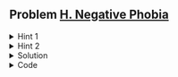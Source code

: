 ## Problem [H. Negative Phobia](https://codeforces.com/gym/517983/problem/H)

<details>
<summary>Hint 1</summary>

Think of a way to convert the problem into a simpler form.
</details>

<details>
<summary>Hint 2</summary>

Try finding answer ending at each index.
</details>

<details>
<summary>Solution</summary>

We can calculate the prefix sum and then find the number of elements greater than the prefix sum at each index. We can use a trie or ordered set to do that.
</details>

<details>
<summary>Code</summary>

```cpp

#include <bits/stdc++.h>
using namespace std;
#define int long long
#define endl '\n'
#define IOS ios::sync_with_stdio(false);cin.tie(nullptr);cout.tie(nullptr);
#define v vector
#define vi v<int>
#define pb push_back
template<typename T>istream& operator>>(istream& is, v<T>& v){for(auto& x : v)is >> x;return is;}

class trie
{
public:
    v<trie *> child;
    int cnt=0;
    trie()
    {
        child.resize(2,NULL);
    }
};
trie *root=new trie();
int great(int x) // -1e14 <= x <= 1e14
{
    trie *cur = root;
    // cnt no of elements greater than x
    int k = x+1e14;
    int ans = 0;
    for(int i=63;i>=0;i--)
    {
        int b = (k>>i)&1;
        if(b==0 && cur->child[b^1])
            ans += cur->child[b^1]->cnt; 
        if(!cur->child[b])
            break;
        cur = cur->child[b];
    }
    return ans;
}
void insert(int x) // -1e14 <= x <= 1e14
{
    trie *cur = root;
    x+=1e14; // offset to make it positive 
    for (int i = 63; i >= 0; i--)
    {
        int b = (x >> i) & 1;
        if (!cur->child[b])
            cur->child[b] = new trie();
        cur = cur->child[b];
        cur->cnt++;
    }
}
int f(vi& arr) 
{
    int n = arr.size(); 
    int pss= 0;
    int ans = 0;
    insert(0);
    for(int i=0;i<n;i++)
    {
        pss += arr[i];
        ans += great(pss);
        insert(pss);
    }
    return ans;    
}
void solve()
{
    int n; cin >> n;
    root = new trie();
    vi a(n); cin >> a;
    int res = n*(n+1)/2;    // no of all subarrays
    int ans = f(a);         // cnt no of subarrays with sum less than 0
    cout << res - ans << endl;
}
signed main()
{
    IOS
    int t=1;
    cin >> t;
    while(t--)
    {
        solve();
    }
}
```